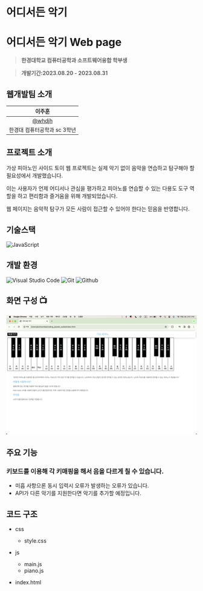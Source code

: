 # 어디서든 악기

# 어디서든 악기 Web page
> **한경대학교 컴퓨터공학과 소프트웨어융합 학부생**

> **개발기간:2023.08.20 - 2023.08.31**

## 웹개발팀 소개
|      이주훈       |
| :-------------: |
|   [@whdjh](https://github.com/whdjh)   |
| 한경대 컴퓨터공학과 sc 3학년 |

## 프로젝트 소개
가상 피아노인 사이드 토이 웹 프로젝트는 실제 악기 없이 음악을 연습하고 탐구해야 할 필요성에서 개발했습니다. 

이는 사용자가 언제 어디서나 관심을 평가하고 피아노를 연습할 수 있는 다용도 도구 역할을 하고 편리함과 즐거움을 위해 개발되었습니다. 

웹 페이지는 음악적 탐구가 모든 사람이 접근할 수 있어야 한다는 믿음을 반영합니다. 

## 기술스택
![JavaScript](https://img.shields.io/badge/JavaScript-F7DF1E?style=for-the-badge&logo=Javascript&logoColor=white)

## 개발 환경
![Visual Studio Code](https://img.shields.io/badge/Visual%20Studio%20Code-007ACC?style=for-the-badge&logo=Visual%20Studio%20Code&logoColor=white)
![Git](https://img.shields.io/badge/Git-F05032?style=for-the-badge&logo=Git&logoColor=white)
![Github](https://img.shields.io/badge/GitHub-181717?style=for-the-badge&logo=GitHub&logoColor=white)             

## 화면 구성 📺
![index](image/index.png)

## 주요 기능

### 키보드를 이용해 각 키매핑을 해서 음을 다르게 칠 수 있습니다.
  - 미흡 사항으론 동시 입력시 오류가 발생하는 오류가 있습니다.
  - API가 다른 악기를 지원한다면 악기를 추가할 예정입니다.

## 코드 구조
* css
  - style.css
  
* js
  - main.js
  - piano.js

* index.html

